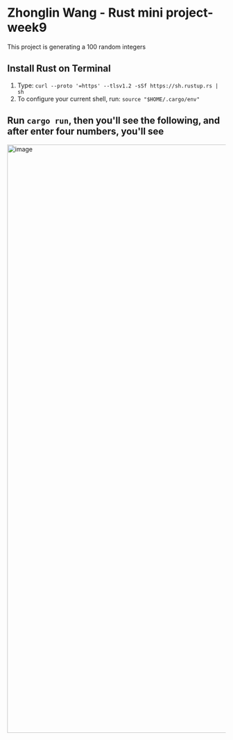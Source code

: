 # Zhonglin Wang - Rust mini project-week9
This project is generating a 100 random integers

## Install Rust on Terminal
1. Type: `curl --proto '=https' --tlsv1.2 -sSf https://sh.rustup.rs | sh`
2. To configure your current shell, run: `source "$HOME/.cargo/env"`

## Run `cargo run`, then you'll see the following, and after enter four numbers, you'll see
<img width="1356" alt="image" src="https://user-images.githubusercontent.com/112585430/228641599-b49c53b2-e10f-4715-9652-88ef598b1f19.png">

